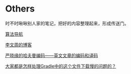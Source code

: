 # Others

时不时啾啾别人家的笔记，把好的内容整理起来，形成传送门。

[算法导航](https://zoharyip.club/Algorithms/)

[李文周的博客](https://www.liwenzhou.com/)

[严晓缘的哈夫曼编码——英文文章的编码和译码](https://blog.csdn.net/Y_xy_9/article/details/102764716)

[大家都是怎样处理Gradle中的这个文件下载慢的问题的？](https://www.zhihu.com/question/37810416)